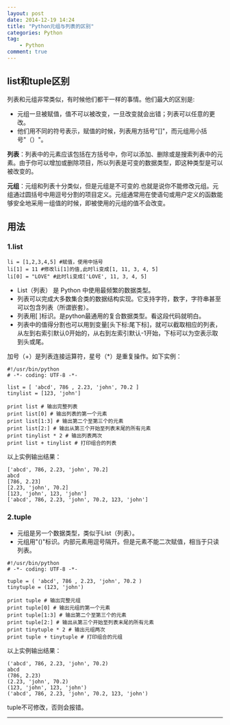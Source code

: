 ```yaml
---
layout: post
date: 2014-12-19 14:24
title: "Python元组与列表的区别"
categories: Python 
tag: 
	- Python
comment: true
---
```



## list和tuple区别

列表和元组非常类似，有时候他们都干一样的事情。他们最大的区别是:

* 元组一旦被赋值，值不可以被改变，一旦改变就会出错；列表可以任意的更改。
* 他们用不同的符号表示，赋值的时候，列表用方括号"[]"，而元组用小括号"（）"。

<!--more-->

**列表**：列表中的元素应该包括在方括号中，你可以添加、删除或是搜索列表中的元素。由于你可以增加或删除项目，所以列表是可变的数据类型，即这种类型是可以被改变的。

**元组**：元组和列表十分类似，但是元组是不可变的.也就是说你不能修改元组。元组通过圆括号中用逗号分割的项目定义。元组通常用在使语句或用户定义的函数能够安全地采用一组值的时候，即被使用的元组的值不会改变。


## 用法

### 1.list


```
li = [1,2,3,4,5] #赋值，使用中括号
li[1] = 11 #修改li[1]的值,此时li变成[1, 11, 3, 4, 5]
li[0] = "LOVE" #此时li变成['LOVE', 11, 3, 4, 5]
```


- List（列表） 是 Python 中使用最频繁的数据类型。
- 列表可以完成大多数集合类的数据结构实现。它支持字符，数字，字符串甚至可以包含列表（所谓嵌套）。
- 列表用[ ]标识。是python最通用的复合数据类型。看这段代码就明白。
- 列表中的值得分割也可以用到变量[头下标:尾下标]，就可以截取相应的列表，从左到右索引默认0开始的，从右到左索引默认-1开始，下标可以为空表示取到头或尾。

加号（+）是列表连接运算符，星号（*）是重复操作。如下实例：

```
#!/usr/bin/python
# -*- coding: UTF-8 -*-

list = [ 'abcd', 786 , 2.23, 'john', 70.2 ]
tinylist = [123, 'john']

print list # 输出完整列表
print list[0] # 输出列表的第一个元素
print list[1:3] # 输出第二个至第三个的元素 
print list[2:] # 输出从第三个开始至列表末尾的所有元素
print tinylist * 2 # 输出列表两次
print list + tinylist # 打印组合的列表
```

以上实例输出结果：

<pre><code class="markdown">['abcd', 786, 2.23, 'john', 70.2]
abcd
[786, 2.23]
[2.23, 'john', 70.2]
[123, 'john', 123, 'john']
['abcd', 786, 2.23, 'john', 70.2, 123, 'john']
</code></pre>


### 2.tuple

- 元组是另一个数据类型，类似于List（列表）。
- 元组用"()"标识。内部元素用逗号隔开。但是元素不能二次赋值，相当于只读列表。

```
#!/usr/bin/python
# -*- coding: UTF-8 -*-

tuple = ( 'abcd', 786 , 2.23, 'john', 70.2 )
tinytuple = (123, 'john')

print tuple # 输出完整元组
print tuple[0] # 输出元组的第一个元素
print tuple[1:3] # 输出第二个至第三个的元素 
print tuple[2:] # 输出从第三个开始至列表末尾的所有元素
print tinytuple * 2 # 输出元组两次
print tuple + tinytuple # 打印组合的元组
```

以上实例输出结果：

```
('abcd', 786, 2.23, 'john', 70.2)
abcd
(786, 2.23)
(2.23, 'john', 70.2)
(123, 'john', 123, 'john')
('abcd', 786, 2.23, 'john', 70.2, 123, 'john')
```

tuple不可修改，否则会报错。

---

